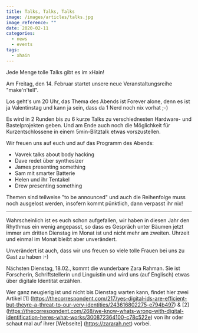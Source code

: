 ```yaml
---
title: Talks, Talks, Talks
image: /images/articles/talks.jpg
image_reference: ""
date: 2020-02-11
categories:
  - news
  - events
tags:
  - xhain
---
```


Jede Menge tolle Talks gibt es im xHain!

Am Freitag, den 14. Februar startet unsere neue Veranstaltungsreihe "make'n'tell".

Los geht's um 20 Uhr, das Thema des Abends ist Forever alone, denn es ist ja Valentinstag und kann ja sein, dass da 1 Nerd noch nix vorhat ;-)

Es wird in 2 Runden bis zu 6 kurze Talks zu verschiednesten Hardware- und Bastelprojekten geben. Und am Ende auch noch die Möglichkeit für Kurzentschlossene in einem 5min-Blitztalk etwas vorszustellen.

Wir freuen uns auf euch und auf das Programm des Abends:

- Vavrek talks about body hacking
- Dave redet über synthesizer
- James presenting something
- Sam mit smarter Batterie
- Helen und ihr Tentakel
- Drew presenting something

Themen sind teilweise "to be announced" und auch die Reihenfolge muss noch ausgelost werden, insofern kommt pünktlich, dann verpasst ihr nix!

---

Wahrscheinlich ist es euch schon aufgefallen, wir haben in diesen Jahr den Rhythmus ein wenig angepasst, so dass es Gespräch unter Bäumen jetzt immer am dritten Dienstag im Monat ist und nicht mehr am zweiten. Uhrzeit und einmal im Monat bleibt aber unverändert.

Unverändert ist auch, dass wir uns freuen so viele tolle Frauen bei uns zu Gast zu haben :-)

Nächsten Dienstag, 18.02., kommt die wunderbare Zara Rahman. Sie ist Forscherin, Schriftstellerin und Linguistin und wird uns (auf Englisch) etwas über digitale Identität erzählen.

Wer ganz neugierig ist und nicht bis Dienstag warten kann, findet hier zwei Artikel [1] (https://thecorrespondent.com/217/yes-digital-ids-are-efficient-but-theyre-a-threat-to-our-very-identities/243616802275-e794b497) & [2] (https://thecorrespondent.com/268/we-know-whats-wrong-with-digital-identification-heres-what-works/300872364100-c78c522e) von ihr oder schaut mal auf ihrer [Webseite] (https://zararah.net) vorbei.
